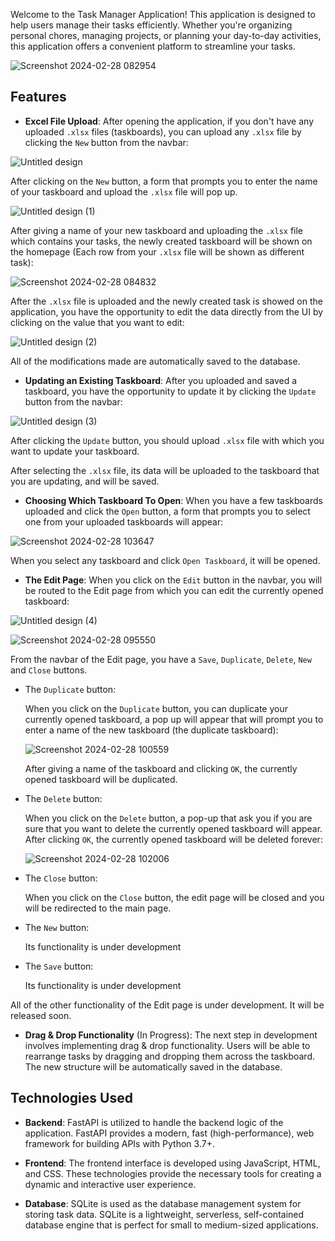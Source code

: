 Welcome to the Task Manager Application! This application is designed to help users manage their tasks efficiently. Whether you're organizing personal chores, managing projects, or planning your day-to-day activities, this application offers a convenient platform to streamline your tasks.

![Screenshot 2024-02-28 082954](https://github.com/DonkoTonev/Task-Manager/assets/116662870/c6b21dd3-5338-4ffc-bcc1-b97a90e1c3ad)


## Features

- **Excel File Upload**: After opening the application, if you don't have any uploaded `.xlsx` files (taskboards), you can upload any `.xlsx` file by clicking the `New` button from the navbar:

![Untitled design](https://github.com/DonkoTonev/Task-Manager/assets/116662870/6f11d8b8-7e27-4c9c-98d1-85a2d07504df)

After clicking on the `New` button, a form that prompts you to enter the name of your taskboard and upload the `.xlsx` file will pop up.

![Untitled design (1)](https://github.com/DonkoTonev/Task-Manager/assets/116662870/aecdf2b3-0637-4950-892f-edc667081aad)

After giving a name of your new taskboard and uploading the `.xlsx` file which contains your tasks, the newly created taskboard will be shown on the homepage (Each row from your `.xlsx` file will be shown as different task):

![Screenshot 2024-02-28 084832](https://github.com/DonkoTonev/Task-Manager/assets/116662870/ad8f091f-6860-4fee-8ce3-51007b6cefb4)

After the `.xlsx` file is uploaded and the newly created task is showed on the application, you have the opportunity to edit the data directly from the UI by clicking on the value that you want to edit:

![Untitled design (2)](https://github.com/DonkoTonev/Task-Manager/assets/116662870/b2ae577c-aaaa-4f3b-a215-0a86789b22c8)

All of the modifications made are automatically saved to the database.

- **Updating an Existing Taskboard**: After you uploaded and saved a taskboard, you have the opportunity to update it by clicking the `Update` button from the navbar:

![Untitled design (3)](https://github.com/DonkoTonev/Task-Manager/assets/116662870/fc7f7b84-6e70-4797-b2dc-95d95dd3bbc2)

After clicking the `Update` button, you should upload `.xlsx` file with which you want to update your taskboard. 

After selecting the `.xlsx` file, its data will be uploaded to the taskboard that you are updating, and will be saved.

- **Choosing Which Taskboard To Open**: When you have a few taskboards uploaded and click the `Open` button, a form that prompts you to select one from your uploaded taskboards will appear:

![Screenshot 2024-02-28 103647](https://github.com/DonkoTonev/Task-Manager/assets/116662870/1c50358f-43cb-484f-a3fe-08b6be79e49a)

When you select any taskboard and click `Open Taskboard`, it will be opened.

- **The Edit Page**: When you click on the `Edit` button in the navbar, you will be routed to the Edit page from which you can edit the currently opened taskboard:

![Untitled design (4)](https://github.com/DonkoTonev/Task-Manager/assets/116662870/51008284-66c4-43df-803e-7c39816514b4)

![Screenshot 2024-02-28 095550](https://github.com/DonkoTonev/Task-Manager/assets/116662870/2a32d0f5-5796-41c3-8eb1-a5771433b3d9)

From the navbar of the Edit page, you have a `Save`, `Duplicate`, `Delete`, `New` and `Close` buttons.

- The `Duplicate` button:

  When you click on the `Duplicate` button, you can duplicate your currently opened taskboard, a pop up will appear that will prompt you to enter a name of the new taskboard (the duplicate taskboard):

  ![Screenshot 2024-02-28 100559](https://github.com/DonkoTonev/Task-Manager/assets/116662870/61d04729-7115-4230-9717-0190298dfc34)

  After giving a name of the taskboard and clicking `OK`, the currently opened taskboard will be duplicated.

- The `Delete` button:

  When you click on the `Delete` button, a pop-up that ask you if you are sure that you want to delete the currently opened taskboard will appear. After clicking `OK`, the currently opened taskboard will be deleted forever:

  ![Screenshot 2024-02-28 102006](https://github.com/DonkoTonev/Task-Manager/assets/116662870/5dcfc2a3-5c15-4b98-b4d1-24efa031be8a)

- The `Close` button:

  When you click on the `Close` button, the edit page will be closed and you will be redirected to the main page.

- The `New` button:

  Its functionality is under development

- The `Save` button:

  Its functionality is under development

All of the other functionality of the Edit page is under development. It will be released soon.


- **Drag & Drop Functionality** (In Progress): The next step in development involves implementing drag & drop functionality. Users will be able to rearrange tasks by dragging and dropping them across the taskboard. The new structure will be automatically saved in the database.

## Technologies Used

- **Backend**: FastAPI is utilized to handle the backend logic of the application. FastAPI provides a modern, fast (high-performance), web framework for building APIs with Python 3.7+.

- **Frontend**: The frontend interface is developed using JavaScript, HTML, and CSS. These technologies provide the necessary tools for creating a dynamic and interactive user experience.

- **Database**: SQLite is used as the database management system for storing task data. SQLite is a lightweight, serverless, self-contained database engine that is perfect for small to medium-sized applications.


